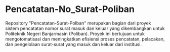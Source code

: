 # Pencatatan-No_Surat-Poliban
Repository "Pencatatan-Surat-Polban" merupakan bagian dari proyek sistem pencatatan nomor surat masuk dan keluar yang dikembangkan untuk Politeknik Negeri Banjarmasin (Poliban). Proyek ini bertujuan untuk mengotomatisasi dan meningkatkan efisiensi proses pencatatan, pelacakan, dan pengelolaan surat-surat yang masuk dan keluar dari institusi.
